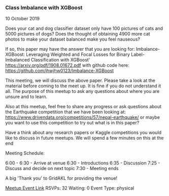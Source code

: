 ### Class Imbalance with XGBoost
10 October 2019

Does your cat and dog classifier dataset only have 100 pictures of cats and 5000 pictures of dogs? Does the thought of obtaining 4900 more cat photos to make your dataset balanced make you feel nauseous?

If so, this paper may have the answer that you are looking for: Imbalance-XGBoost: Leveraging Weighted and Focal Losses for
Binary Label-Imbalanced Classification with XGBoost' https://arxiv.org/pdf/1908.01672.pdf with github code here: https://github.com/jhwjhw0123/Imbalance-XGBoost

This meeting, we will discuss the above paper. Please take a look at the material before coming to the meet up. It is fine if you do not understand it all. The purpose of this meetup to ask any questions about where you are unsure and to learn.

Also at this meetup, feel free to share any progress or ask questions about the Earthquake competition that we have been looking at: https://www.drivendata.org/competitions/57/nepal-earthquake/ or maybe you want to use this competition to try out what is in this paper?

Have a think about any research papers or Kaggle competitions you would like to discuss in future meetups. We will spend a few minutes on this at the end

Meeting Schedule:

6:00 - 6:30 - Arrive at venue
6:30 - Introductions
6:35 - Discussion
7:25 - Discuss and decide on next topic
7:30 - Meeting ends

A big 'Thank you' to GridAKL for providing the venue!

[Meetup Event Link](https://www.meetup.com/Data-Science-Discussion-Auckland/events/264448601)
RSVPs: 32
Waiting: 0
Event Type: physical
